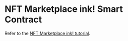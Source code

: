 # NFT Marketplace ink! Smart Contract

Refer to the [NFT Marketplace ink! tutorial](https://docs.cess.cloud/core/developer/tutorials/nft-marketplace).
